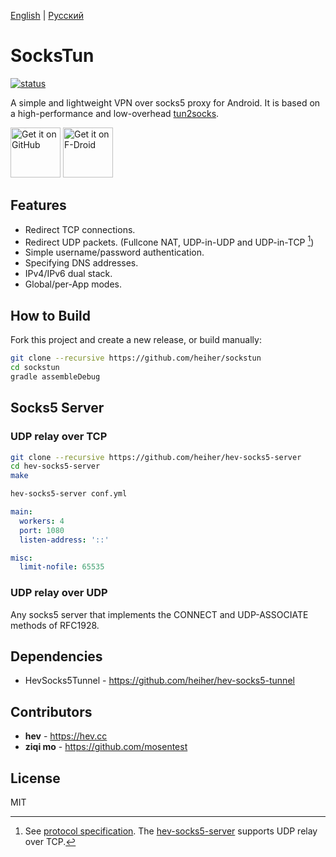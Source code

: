 [English](https://github.com/heiher/sockstun/blob/main/README.md ) |  [Русский](https://github.com/heiher/sockstun/blob/main/README_RU.md)
# SocksTun

[![status](https://github.com/heiher/sockstun/actions/workflows/build.yaml/badge.svg?branch=main&event=push)](https://github.com/heiher/sockstun)

A simple and lightweight VPN over socks5 proxy for Android. It is based on a high-performance and low-overhead [tun2socks](https://github.com/heiher/hev-socks5-tunnel).

[<img src="https://github.com/heiher/sockstun/blob/main/.github/badges/get-it-on.png"
    alt="Get it on GitHub"
    height="80">](https://github.com/heiher/sockstun/releases)
[<img src="https://fdroid.gitlab.io/artwork/badge/get-it-on.png"
    alt="Get it on F-Droid"
    height="80">](https://f-droid.org/packages/hev.sockstun)

## Features

* Redirect TCP connections.
* Redirect UDP packets. (Fullcone NAT, UDP-in-UDP and UDP-in-TCP [^1])
* Simple username/password authentication.
* Specifying DNS addresses.
* IPv4/IPv6 dual stack.
* Global/per-App modes.

## How to Build

Fork this project and create a new release, or build manually:

```bash
git clone --recursive https://github.com/heiher/sockstun
cd sockstun
gradle assembleDebug
```

## Socks5 Server

### UDP relay over TCP

```bash
git clone --recursive https://github.com/heiher/hev-socks5-server
cd hev-socks5-server
make

hev-socks5-server conf.yml
```

```yaml
main:
  workers: 4
  port: 1080
  listen-address: '::'

misc:
  limit-nofile: 65535
```

### UDP relay over UDP

Any socks5 server that implements the CONNECT and UDP-ASSOCIATE methods of RFC1928.

## Dependencies

* HevSocks5Tunnel - https://github.com/heiher/hev-socks5-tunnel

## Contributors

* **hev** - https://hev.cc
* **ziqi mo** - https://github.com/mosentest

## License

MIT

[^1]: See [protocol specification](https://github.com/heiher/hev-socks5-core/tree/main?tab=readme-ov-file#udp-in-tcp). The [hev-socks5-server](https://github.com/heiher/hev-socks5-server) supports UDP relay over TCP.
